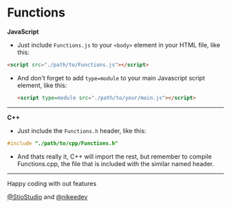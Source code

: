 # Functions

**JavaScript**
- Just include `Functions.js` to your `<body>` element in your HTML file, like this: 
```html
<script src="./path/to/Functions.js"></script>
```

- And don't forget to add `type=module` to your main Javascript script element, like this:
  ```html
  <script type=module src="./path/to/your/main.js"></script>
  ```

---


**C++**

-  Just include the `Functions.h` header, like this: 
```c++
#include "./path/to/cpp/Functions.h"
```
- And thats really it, C++ will import the rest, but remember to compile Functions.cpp, the file that is included with the similar named header.



---


Happy coding with out features

[@StioStudio](https://github.com/StioStudio) and [@nikeedev](https://github.com/nikeedev)

